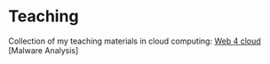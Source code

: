 # Teaching
Collection of my teaching materials in cloud computing: 
[Web 4 cloud](https://github.com/azarnegar/Teaching/tree/master/Cloud)
[Malware Analysis]
